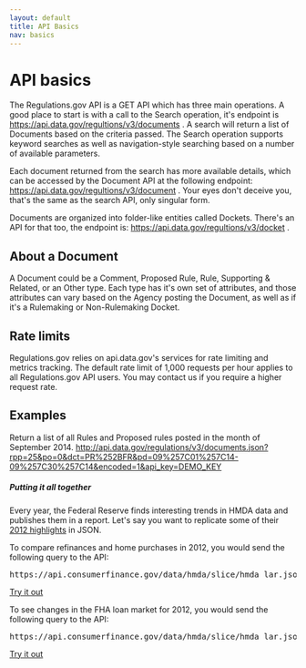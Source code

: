 ```yaml
---
layout: default
title: API Basics
nav: basics
---
```


# API basics
The Regulations.gov API is a GET API which has three main operations. A good place to start is with a call to the Search operation, it's endpoint is https://api.data.gov/regultions/v3/documents .  A search will return a list of Documents based on the criteria passed.  The Search operation supports keyword searches as well as navigation-style searching based on a number of available parameters.

Each document returned from the search has more available details, which can be accessed by the Document API at the following endpoint: https://api.data.gov/regultions/v3/document .  Your eyes don't deceive you, that's the same as the search API, only singular form.

Documents are organized into folder-like entities called Dockets.  There's an API for that too, the endpoint is: https://api.data.gov/regultions/v3/docket .

## About a Document
A Document could be a Comment, Proposed Rule, Rule, Supporting & Related, or an Other type.  Each type has it's own set of attributes, and those attributes can vary based on the Agency posting the Document, as well as if it's a Rulemaking or Non-Rulemaking Docket.


## Rate limits
Regulations.gov relies on api.data.gov's services for rate limiting and metrics tracking.  The default rate limit of 1,000 requests per hour applies to all Regulations.gov API users.  You may contact us if you require a higher request rate.


## Examples

Return a list of all Rules and Proposed rules posted in the month of September 2014.
http://api.data.gov/regulations/v3/documents.json?rpp=25&po=0&dct=PR%252BFR&pd=09%257C01%257C14-09%257C30%257C14&encoded=1&api_key=DEMO_KEY

##### Putting it all together
Every year, the Federal Reserve finds interesting trends in HMDA data and publishes them in a report. Let's say you want to replicate some of their [2012 highlights](http://www.consumerfinance.gov/hmda/learn-more#highlights) in JSON. 

To compare refinances and home purchases in 2012, you would send the following query to the API:
<pre>https://api.consumerfinance.gov/data/hmda/slice/hmda_lar.json?#!/property_type=1,2&amp;action_taken=1&amp;select=as_of_year,loan_purpose_name,count&amp;section=summary</pre>
<a href="https://api.consumerfinance.gov/data/hmda/slice/hmda_lar.json?#!/property_type=1,2&amp;action_taken=1&amp;select=as_of_year,loan_purpose_name,count&amp;section=summary" class="action-arrow"> Try it out <i class="icon-right"> </i></a>

To see changes in the FHA loan market for 2012, you would send the following query to the API:
<pre>https://api.consumerfinance.gov/data/hmda/slice/hmda_lar.json?#!/lien_status=1&amp;loan_purpose=1&amp;action_taken=1&amp;select=as_of_year,loan_type_name,count&amp;section=summary</pre>
<a href="https://api.consumerfinance.gov/data/hmda/slice/hmda_lar.json?#!/lien_status=1&amp;loan_purpose=1&amp;action_taken=1&amp;select=as_of_year,loan_type_name,count&amp;section=summary" class="action-arrow"> Try it out <i class="icon-right"> </i></a>

<body id="basics"></body>